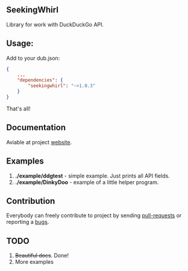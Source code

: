 SeekingWhirl
-----------------
Library for work with DuckDuckGo API. 
## Usage:
Add to your dub.json:
```json
{
	...
	"dependencies": {
		"seekingwhirl": "~>1.0.3"
	}
}
```
That's all!

## Documentation
Aviable at project [website](http://azbuka-slovensko.github.io/SeekingWhirl/#docs).

## Examples
1. **./example/ddgtest** - simple example. Just prints all API fields.
2. **./example/DinkyDoo** - example of a little helper program.

## Contribution
Everybody can freely contribute to project by sending [pull-requests](https://github.com/Azbuka-slovensko/SeekingWhirl/pulls) or reporting a [bugs](https://github.com/Azbuka-slovensko/SeekingWhirl/issues).

## TODO
1. ~~Beautiful docs~~. Done!
2. More examples
